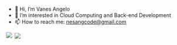 - 👋 Hi, I’m Vanes Angelo
- 👀 I’m interested in Cloud Computing and Back-end Development
- 📫 How to reach me: nesangcode@gmail.com


<p><img align="left" src="https://github-readme-stats.vercel.app/api/top-langs?username=nesangcode&show_icons=true&theme=radical&locale=en&layout=compact&hide=less,scss" /></p>
<p>&nbsp;<img align="center" src="https://github-readme-stats.vercel.app/api?username=nesangcode&show_icons=true&theme=radical&locale=en" /></p>
